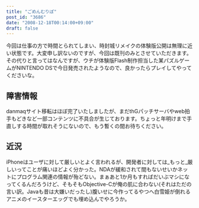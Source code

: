 ```yaml
---
title: "ごめんむりぽ"
post_id: "3686"
date: "2008-12-18T00:14:00+09:00"
draft: false
---
```



今回は仕事の方で時間とられてしまい、時封城リメイクの体験版公開は無理に近い状態です。大変申し訳ないのですが、今回は既刊のみとさせていただきます。 その代りと言ってはなんですが、ウチが体験版Flash制作担当した某パズルゲームがNINTENDO DSで今日発売されたようなので、良かったらプレイしてやってくださいな。
## 障害情報
danmaqサイト移転はほぼ完了いたしましたが、まだthGパッチサーバやweb拍手もどきなど一部コンテンツに不具合が生じております。ちょっと年明けまで手直しする時間が取れそうにないので、もう暫くの間お待ちください。
## 近況
iPhoneはユーザに対して厳しいとよく言われるが、開発者に対しては_もっと_厳しいってことが痛いほどよく分かった。NDAが緩和されて間もないせいかネットにプログラム関連の情報が殆どない。まぁあと1か月もすればだいぶマシになってくるんだろうけど、そもそもObjective-Cが俺の肌に合わない(それはただの言い訳。Javaも昔は大嫌いだったし)腹いせに今作ってるやつへ白雪姫が倒れるアニメのイースターエッグでも埋め込んでやろうか。
